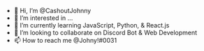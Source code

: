 - 👋 Hi, I’m @CashoutJohnny
- 👀 I’m interested in ...
- 🌱 I’m currently learning JavaScript, Python, & React.js 
- 💞️ I’m looking to collaborate on Discord Bot & Web Development 
- 📫 How to reach me @Johny!#0031 

<!---
CashoutJohnny/CashoutJohnny is a ✨ special ✨ repository because its `README.md` (this file) appears on your GitHub profile.
You can click the Preview link to take a look at your changes.
--->
